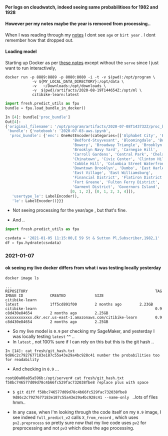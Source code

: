 

#### Per logs on cloudwatch, indeed seeing same probabilitioes  for 1982 and 1928

#### However per my notes maybe the year is removed from processing..
When I was reading through my [notes](https://github.com/namoopsoo/learn-citibike/blob/master/docs/common_tasks.md#mapping-xgboost-model-features-to-names)  I dont see `age` or `birt year` . I dont remember how that dropped out.

#### Loading model

Starting up Docker  as per [these notes](https://github.com/namoopsoo/learn-citibike/blob/master/notes/2020-06-07-local-docker-notes.md#adding-in-model-serving-too) except without the `serve` since I just want to run interactively,

```
docker run -p 8889:8889 -p 8080:8080 -i -t -v $(pwd):/opt/program \
            -v ${MY_LOCAL_DATA_DIRECTORY}:/opt/data \
            -v   ~/Downloads:/opt/downloads \
            -v  $(pwd)/artifacts/2020-08-19T144654Z:/opt/ml \
            citibike-learn:latest
```

```python
import fresh.predict_utils as fpu
bundle = fpu.load_bundle_in_docker()

In [4]: bundle['proc_bundle']
Out[4]:
{'original_filename': '/opt/program/artifacts/2020-07-08T143732Z/proc_bundle.joblib',
 'bundle': {'notebook': '2020-07-03-aws.ipynb',
  'proc_bundle': {'enc': OneHotEncoder(categories=[['Alphabet City', 'Battery Park City',
                              'Bedford-Stuyvesant', 'Bloomingdale', 'Boerum Hill',
                              'Bowery', 'Broadway Triangle', 'Brooklyn Heights',
                              'Brooklyn Navy Yard', 'Carnegie Hill',
                              'Carroll Gardens', 'Central Park', 'Chelsea',
                              'Chinatown', 'Civic Center', 'Clinton Hill',
                              'Cobble Hill', 'Columbia Street Waterfront District',
                              'Downtown Brooklyn', 'Dumbo', 'East Harlem',
                              'East Village', 'East Williamsburg',
                              'Financial District', 'Flatiron District',
                              'Fort Greene', 'Fulton Ferry District',
                              'Garment District', 'Governors Island', 'Gowanus', ...],
                             [0, 1, 2], [0, 1, 2, 3, 4]]),
   'usertype_le': LabelEncoder(),
   'le': LabelEncoder()}}}

```
* Not seeing processing for the year/age , but that's fine.

* And ..

```python
import fresh.predict_utils as fpu

csvdata = '2021-01-05 11:15:00,E 59 St & Sutton Pl,Subscriber,1982,1'
df = fpu.hydrate(csvdata)

```


### 2021-01-07

#### ok seeing my live docker differs from what i was testing locally yesterday

```
docker image ls

...
REPOSITORY                                                         TAG                 IMAGE ID            CREATED             SIZE
citibike-learn                                                     latest              1ff5cd891f00        2 months ago        2.23GB
citibike-learn                                                     0.9                 c8d430e84654        2 months ago        2.25GB
xxxxxxxxxxxx.dkr.ecr.us-east-1.amazonaws.com/citibike-learn        0.9                 c8d430e84654        2 months ago        2.25GB
```
* So my live model is `0.9` per checking my SageMaker, and yesterday I was locally testing `latest` ^^ ..
* In `latest` , not 100% sure if I can rely on this but this is the git hash ..

```
In [14]: cat fresh/git_hash.txt
9d86c2c7927677183e187c55a43e29a4bc928c41 number the probabilities too for readability
```

* And checking in `0.9` ...

```
root@0a00a05a596b:/opt/server# cat fresh/git_hash.txt
f58bc746577d09d78c4b66fc529fac732038fbe8 replace plus with space
```
* `$ git diff f58bc746577d09d78c4b66fc529fac732038fbe8 9d86c2c7927677183e187c55a43e29a4bc928c41 --name-only ` ..lots of files hmm..

* In any case, when I'm looking through the code itself on my `0.9` image, I see indeed `full_predict_v2` calls `X_from_record` , which uses `pv2.preprocess` so pretty sure now that my live code uses `pv2` for preprocessing and not `pv3` which does the age processing.
